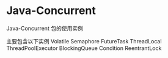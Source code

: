# Java-Concurrent
Java-Concurrent 包的使用实例

主要包含以下实例
Volatile
Semaphore
FutureTask
ThreadLocal
ThreadPoolExecutor
BlockingQueue
Condition
ReentrantLock

